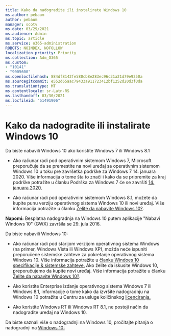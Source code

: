 ```yaml
---
title: Kako da nadogradite ili instalirate Windows 10
ms.author: pebaum
author: pebaum
manager: scotv
ms.date: 03/29/2021
ms.audience: Admin
ms.topic: article
ms.service: o365-administration
ROBOTS: NOINDEX, NOFOLLOW
localization_priority: Priority
ms.collection: Adm_O365
ms.custom:
- "10141"
- "9005600"
ms.openlocfilehash: 884df8142fe580cb8e283ec96c31a21d79e9250a
ms.sourcegitcommit: e552d65aac79433a911723412bf1252d20d3f0da
ms.translationtype: MT
ms.contentlocale: sr-Latn-RS
ms.lasthandoff: 03/30/2021
ms.locfileid: "51491906"
---
```

# <a name="how-to-upgrade-or-install-windows-10"></a>Kako da nadogradite ili instalirate Windows 10

Da biste nabavili Windows 10 ako koristite Windows 7 ili Windows 8.1

- Ako računar radi pod operativnim sistemom Windows 7, Microsoft preporučuje da se premestite na novi uređaj sa operativnim sistemom Windows 10 u toku pre završetka podrške za Windows 7 14. januara 2020. Više informacija o tome šta to znači i kako da se pripremite za kraj podrške potražite u članku Podrška za Windows 7 će se završiti [14. januara 2020.](https://support.microsoft.com/help/4057281/)

- Ako računar radi pod operativnim sistemom Windows 8.1, možete da kupite punu verziju operativnog sistema Windows 10 ili novi uređaj. Više informacija potražite u članku [Želite da nabavite Windows 10?](https://www.microsoft.com/windows/get-windows-10).

**Napomi:** Besplatna nadogradnja na Windows 10 putem aplikacije "Nabavi Windows 10" (GWX) završila se 29. jula 2016.

Da biste nabavili Windows 10: 

- Ako računar radi pod starijom verzijom operativnog sistema Windows (na primer, Windows Vista ili Windows XP), možda neće ispuniti preporučene sistemske zahteve za pokretanje operativnog sistema Windows 10. Više informacija potražite u [članku Windoes 10 specifikacije & sistemske zahteve.](https://www.microsoft.com/windows/windows-10-specifications) Ako želite da iskusite Windows 10, preporučujemo da kupite novi uređaj. Više informacija potražite u članku [Želite da nabavite Windows 10?](https://www.microsoft.com/windows/get-windows-10).

- Ako koristite Enterprise izdanje operativnog sistema Windows 7 ili Windows 8.1, informacije o tome kako da izvršite nadogradnju na Windows 10 potražite u Centru za usluge količinskog [licenciranja.](https://www.microsoft.com/licensing/servicecenter/default.aspx)

- Ako koristite Windows RT ili Windows RT 8.1, ne postoji način da nadogradite uređaj na Windows 10.

Da biste saznali više o nadogradnji na Windows 10, pročitajte pitanja o nadogradnji na [Windows 10:](https://support.microsoft.com/windows/upgrade-to-windows-10-faq-cce52341-7943-594e-72ce-e1cf00382445)
